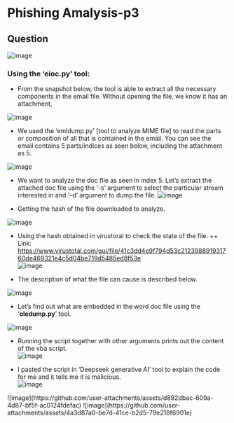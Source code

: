 # Phishing Amalysis-p3
## Question
<picture>![image](https://github.com/user-attachments/assets/4619bf1d-19bb-4830-93da-c4da0ebc68de)
</picture>

### Using the ‘**eioc.py**’ tool:
  
+ From the snapshot below, the tool is able to extract all the necessary components in the email file. Without opening the file, we know it has an attachment,

<picture>![image](https://github.com/user-attachments/assets/ddac9406-6e04-4ae9-bf4b-c6dfb958a5c9)
</picture>
+ We used the ‘emldump.py’ [tool to analyze MIME file] to read the parts or composition of all that is contained in the email. You can see the email contains 5 parts/indices as seen below, including the attachment as 5.

<picture>![image](https://github.com/user-attachments/assets/f2a1a4ec-6bf5-4972-a3fa-307bc0fe698a)
</picture>

+ We want to analyze the doc file as seen in index 5. Let’s extract the attached doc file using the ‘-s’ argument to select the particular stream interested in and ‘–d’ argument to dump the file.
<picture>![image](https://github.com/user-attachments/assets/6b625881-7659-45a8-b78b-f28e7a3ce001)
</picture>

+ Getting the hash of the file downloaded to analyze.

<picture>![image](https://github.com/user-attachments/assets/263d3a18-bc4b-42ef-86b0-35764f06e052)
</picture>

+ Using the hash obtained in virustoral to check the state of the file.
  ++ Link: https://www.virustotal.com/gui/file/41c3dd4e9f794d53c212398891931760de469321e4c5d04be719d5485ed8f53e  
<picture>![image](https://github.com/user-attachments/assets/9099bcd2-2994-43d7-87fb-5c297d187aeb)
</picture>

+ The description of what the file can cause is described below.
  
<picture>![image](https://github.com/user-attachments/assets/61a4aef3-b109-42c9-9edd-d060241f4638)
</picture>

+ Let’s find out what are embedded in the word doc file using the ‘**oledump.py**’ tool. 

<picture>![image](https://github.com/user-attachments/assets/e9811bc4-acc4-4a32-86e1-5ee9c8dc6350)
</picture>

+ Running the script together with other arguments prints out the content of the vba script.  
<picture>![image](https://github.com/user-attachments/assets/ae7fd7c4-9161-4a5c-b11d-2f400d16c7b3)
</picture>

+ I pasted the script in ‘Deepseek generative AI’ tool to explain the code for me and it tells me it is malicious.  
<picture>  ![image](https://github.com/user-attachments/assets/339666c6-fb06-410f-9890-1cd10e38d31d)
</picture>
<picture>![image](https://github.com/user-attachments/assets/d892dbac-609a-4d87-bf5f-ac0124fdefac)
</picture>
<picture>![image](https://github.com/user-attachments/assets/4a3d87a0-be7d-41ce-b2d5-79e218f6901e)
</picture>


<picture></picture>


<picture></picture>


<picture></picture>


<picture></picture>


<picture></picture>

<picture></picture>

<picture></picture>

